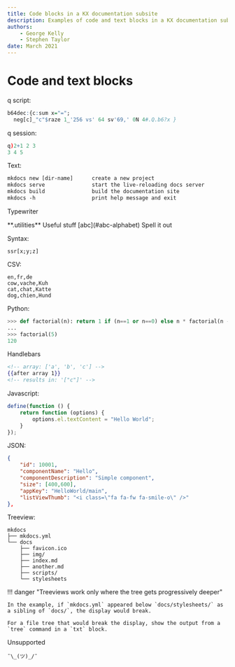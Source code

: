 ```yaml
---
title: Code blocks in a KX documentation subsite
description: Examples of code and text blocks in a KX documentation subsite
authors: 
    - George Kelly
    - Stephen Taylor
date: March 2021
---
```

# Code and text blocks




q script:
```q
b64dec:{c:sum x="=";
  neg[c]_"c"$raze 1_'256 vs' 64 sv'69,' 0N 4#.Q.b6?x }
```

q session:
```q
q)2+1 2 3
3 4 5
```

Text:
```txt
mkdocs new [dir-name]      create a new project
mkdocs serve               start the live-reloading docs server
mkdocs build               build the documentation site
mkdocs -h                  print help message and exit
```

Typewriter
<div markdown="1" class="typewriter">
**.utilities**  Useful stuff
 [abc](#abc-alphabet)   Spell it out
</div>


Syntax:
```syntax
ssr[x;y;z]
```


CSV:
```csv
en,fr,de
cow,vache,Kuh
cat,chat,Katte
dog,chien,Hund
```


Python:
```python
>>> def factorial(n): return 1 if (n==1 or n==0) else n * factorial(n - 1)
...
>>> factorial(5)
120
```

Handlebars
```handlebars
<!-- array: ['a', 'b', 'c'] -->
{{after array 1}}
<!-- results in: '["c"]' -->
```


Javascript:
```js
define(function () {
    return function (options) {
        options.el.textContent = "Hello World";
    }
});
```


JSON:
```json
{
    "id": 10001,
    "componentName": "Hello",
    "componentDescription": "Simple component",
    "size": [400,600],
    "appKey": "HelloWorld/main",
    "listViewThumb": "<i class=\"fa fa-fw fa-smile-o\" />"
},
```

Treeview:
```treeview
mkdocs
├── mkdocs.yml
└── docs
    ├── favicon.ico
    ├── img/
    ├── index.md
    ├── another.md
    ├── scripts/
    └── stylesheets
```

!!! danger "Treeviews work only where the tree gets progressively deeper"

    In the example, if `mkdocs.yml` appeared below `docs/stylesheets/` as a sibling of `docs/`, the display would break.

    For a file tree that would break the display, show the output from a `tree` command in a `txt` block.


Unsupported
```unsupported
¯\_(ツ)_/¯
```



